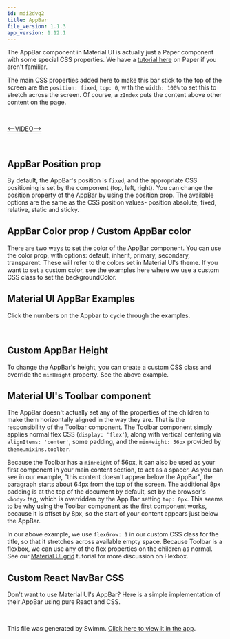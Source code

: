 ```yaml
---
id: mdi2dvq2
title: AppBar
file_version: 1.1.3
app_version: 1.12.1
---
```


The AppBar component in Material UI is actually just a Paper component with some special CSS properties. We have a [tutorial here](https://react.school/material-ui/paper) on Paper if you aren't familiar.

The main CSS properties added here to make this bar stick to the top of the screen are the `position: fixed`, `top: 0`, with the `width: 100%` to set this to stretch across the screen. Of course, a `zIndex` puts the content above other content on the page.

<br/>

[<--VIDEO-->](https://youtu.be/V1DmoNY8MKM)

<br/>

## **AppBar Position prop**

By default, the AppBar's position is `fixed`, and the appropriate CSS positioning is set by the component (top, left, right). You can change the position property of the AppBar by using the position prop. The available options are the same as the CSS position values- position absolute, fixed, relative, static and sticky.

## **AppBar Color prop / Custom AppBar color**

There are two ways to set the color of the AppBar component. You can use the color prop, with options: default, inherit, primary, secondary, transparent. These will refer to the colors set in Material UI's theme. If you want to set a custom color, see the examples here where we use a custom CSS class to set the backgroundColor.

## **Material UI AppBar Examples**

Click the numbers on the Appbar to cycle through the examples.

<br/>

## **Custom AppBar Height**

To change the AppBar's height, you can create a custom CSS class and override the `minHeight` property. See the above example.

## **Material UI's Toolbar component**

The AppBar doesn't actually set any of the properties of the children to make them horizontally aligned in the way they are. That is the responsibility of the Toolbar component. The Toolbar component simply applies normal flex CSS (`display: 'flex'`), along with vertical centering via `alignItems: 'center'`, some padding, and the `minHeight: 56px` provided by `theme.mixins.toolbar`.

Because the Toolbar has a `minHeight` of 56px, it can also be used as your first component in your main content section, to act as a spacer. As you can see in our example, "this content doesn't appear below the AppBar", the paragraph starts about 64px from the top of the screen. The additional 8px padding is at the top of the document by default, set by the browser's `<body>` tag, which is overridden by the App Bar setting `top: 0px`. This seems to be why using the Toolbar component as the first component works, because it is offset by 8px, so the start of your content appears just below the AppBar.

In our above example, we use `flexGrow: 1` in our custom CSS class for the title, so that it stretches across available empty space. Because Toolbar is a flexbox, we can use any of the flex properties on the children as normal. See our [Material UI grid](https://react.school/material-ui/grid) tutorial for more discussion on Flexbox.

## **Custom React NavBar CSS**

Don't want to use Material UI's AppBar? Here is a simple implementation of their AppBar using pure React and CSS.

<br/>

This file was generated by Swimm. [Click here to view it in the app](https://swimm-web-app.web.app/repos/Z2l0aHViJTNBJTNBbWF0ZXJpYWwtdWklM0ElM0F1c2VydGVzdGluZy1zd2ltbQ==/docs/mdi2dvq2).
